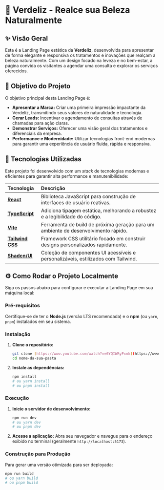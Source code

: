 # 🌿 Verdeliz - Realce sua Beleza Naturalmente

## ✨ Visão Geral

Esta é a Landing Page estática da **Verdeliz**, desenvolvida para apresentar de forma elegante e responsiva os tratamentos e inovações que realçam a beleza naturalmente. Com um design focado na leveza e no bem-estar, a página convida os visitantes a agendar uma consulta e explorar os serviços oferecidos.

## 🎯 Objetivo do Projeto

O objetivo principal desta Landing Page é:

* **Apresentar a Marca:** Criar uma primeira impressão impactante da Verdeliz, transmitindo seus valores de naturalidade e tecnologia.
* **Gerar Leads:** Incentivar o agendamento de consultas através de chamadas para ação claras.
* **Demonstrar Serviços:** Oferecer uma visão geral dos tratamentos e diferenciais da empresa.
* **Performance e Modernidade:** Utilizar tecnologias front-end modernas para garantir uma experiência de usuário fluida, rápida e responsiva.

## 🚀 Tecnologias Utilizadas

Este projeto foi desenvolvido com um *stack* de tecnologias modernas e eficientes para garantir alta performance e manutenibilidade:

| Tecnologia | Descrição |
| :--- | :--- |
| **[React](https://react.dev/)** | Biblioteca JavaScript para construção de interfaces de usuário reativas. |
| **[TypeScript](https://www.typescriptlang.org/)** | Adiciona tipagem estática, melhorando a robustez e a legibilidade do código. |
| **[Vite](https://vitejs.dev/)** | Ferramenta de build de próxima geração para um ambiente de desenvolvimento rápido. |
| **[Tailwind CSS](https://tailwindcss.com/)** | Framework CSS utilitário focado em construir designs personalizados rapidamente. |
| **[Shadcn/UI](https://ui.shadcn.com/)** | Coleção de componentes UI acessíveis e personalizáveis, estilizados com Tailwind. |

## ⚙️ Como Rodar o Projeto Localmente

Siga os passos abaixo para configurar e executar a Landing Page em sua máquina local:

### Pré-requisitos

Certifique-se de ter o **Node.js** (versão LTS recomendada) e o **npm** (ou `yarn`, `pnpm`) instalados em seu sistema.

### Instalação

1.  **Clone o repositório:**
    ```bash
    git clone [https://www.youtube.com/watch?v=6YQIWRyPxnk](https://www.youtube.com/watch?v=6YQIWRyPxnk)
    cd nome-da-sua-pasta
    ```

2.  **Instale as dependências:**
    ```bash
    npm install
    # ou yarn install
    # ou pnpm install
    ```

### Execução

1.  **Inicie o servidor de desenvolvimento:**
    ```bash
    npm run dev
    # ou yarn dev
    # ou pnpm dev
    ```

2.  **Acesse a aplicação:**
    Abra seu navegador e navegue para o endereço exibido no terminal (geralmente `http://localhost:5173`).

### Construção para Produção

Para gerar uma versão otimizada para ser deployada:

```bash
npm run build
# ou yarn build
# ou pnpm build
